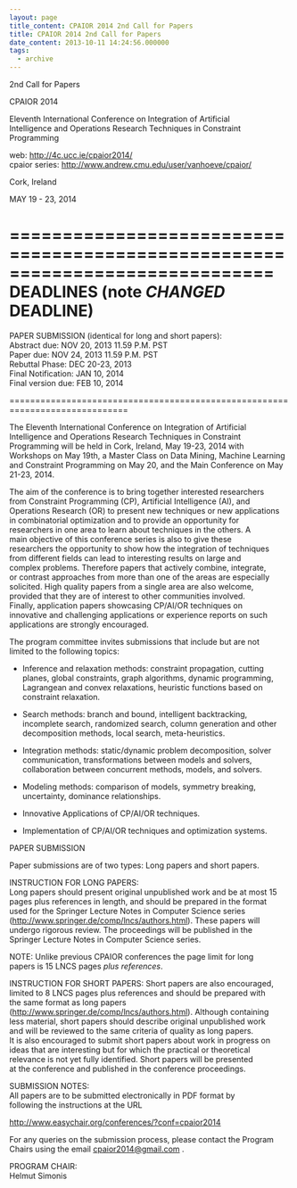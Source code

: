 ```yaml
---
layout: page
title_content: CPAIOR 2014 2nd Call for Papers
title: CPAIOR 2014 2nd Call for Papers
date_content: 2013-10-11 14:24:56.000000
tags:
  - archive
---
```

2nd Call for Papers  
  
CPAIOR 2014  
  
Eleventh International Conference on Integration of Artificial  
Intelligence and Operations Research Techniques in Constraint  
Programming  
  
web: <http://4c.ucc.ie/cpaior2014/>  
cpaior series: <http://www.andrew.cmu.edu/user/vanhoeve/cpaior/>  
  
Cork, Ireland  
  
MAY 19 - 23, 2014  
  
  
=============================================================================  
DEADLINES (note ***CHANGED*** DEADLINE)  
=============================================================================  
  
PAPER SUBMISSION (identical for long and short papers):  
Abstract due: NOV 20, 2013 11.59 P.M. PST  
Paper due: NOV 24, 2013 11.59 P.M. PST  
Rebuttal Phase: DEC 20-23, 2013  
Final Notification: JAN 10, 2014  
Final version due: FEB 10, 2014  
  
=============================================================================  
  
The Eleventh International Conference on Integration of Artificial  
Intelligence and Operations Research Techniques in Constraint  
Programming will be held in Cork, Ireland, May 19-23, 2014 with  
Workshops on May 19th, a Master Class on Data Mining, Machine Learning  
and Constraint Programming on May 20, and the Main Conference on May  
21-23, 2014.  
  
The aim of the conference is to bring together interested researchers  
from Constraint Programming (CP), Artificial Intelligence (AI), and  
Operations Research (OR) to present new techniques or new applications  
in combinatorial optimization and to provide an opportunity for  
researchers in one area to learn about techniques in the others. A  
main objective of this conference series is also to give these  
researchers the opportunity to show how the integration of techniques  
from different fields can lead to interesting results on large and  
complex problems. Therefore papers that actively combine, integrate,  
or contrast approaches from more than one of the areas are especially  
solicited. High quality papers from a single area are also welcome,  
provided that they are of interest to other communities involved.  
Finally, application papers showcasing CP/AI/OR techniques on  
innovative and challenging applications or experience reports on such  
applications are strongly encouraged.  
  
The program committee invites submissions that include but are not  
limited to the following topics:  
  
* Inference and relaxation methods: constraint propagation, cutting  
planes, global constraints, graph algorithms, dynamic programming,  
Lagrangean and convex relaxations, heuristic functions based on  
constraint relaxation.  
  
* Search methods: branch and bound, intelligent backtracking,  
incomplete search, randomized search, column generation and other  
decomposition methods, local search, meta-heuristics.  
  
* Integration methods: static/dynamic problem decomposition, solver  
communication, transformations between models and solvers,  
collaboration between concurrent methods, models, and solvers.  
  
* Modeling methods: comparison of models, symmetry breaking,  
uncertainty, dominance relationships.  
  
* Innovative Applications of CP/AI/OR techniques.  
  
* Implementation of CP/AI/OR techniques and optimization systems.  
  
  
PAPER SUBMISSION  
  
  
Paper submissions are of two types: Long papers and short papers.  
  
INSTRUCTION FOR LONG PAPERS:  
Long papers should present original unpublished work and be at most 15  
pages plus references in length, and should be prepared in the format  
used for the Springer Lecture Notes in Computer Science series  
(<http://www.springer.de/comp/lncs/authors.html>). These papers will  
undergo rigorous review. The proceedings will be published in the  
Springer Lecture Notes in Computer Science series.  
  
NOTE: Unlike previous CPAIOR conferences the page limit for long  
papers is 15 LNCS pages *plus references*.  
  
INSTRUCTION FOR SHORT PAPERS: Short papers are also encouraged,  
limited to 8 LNCS pages plus references and should be prepared with  
the same format as long papers  
(<http://www.springer.de/comp/lncs/authors.html>). Although containing  
less material, short papers should describe original unpublished work  
and will be reviewed to the same criteria of quality as long papers.  
It is also encouraged to submit short papers about work in progress on  
ideas that are interesting but for which the practical or theoretical  
relevance is not yet fully identified. Short papers will be presented  
at the conference and published in the conference proceedings.  
  
SUBMISSION NOTES:  
All papers are to be submitted electronically in PDF format by  
following the instructions at the URL  
  
<http://www.easychair.org/conferences/?conf=cpaior2014>  
  
  
For any queries on the submission process, please contact the Program  
Chairs using the email [cpaior2014@gmail.com](mailto:cpaior2014@gmail.com) .  
  
  
PROGRAM CHAIR:  
Helmut Simonis

